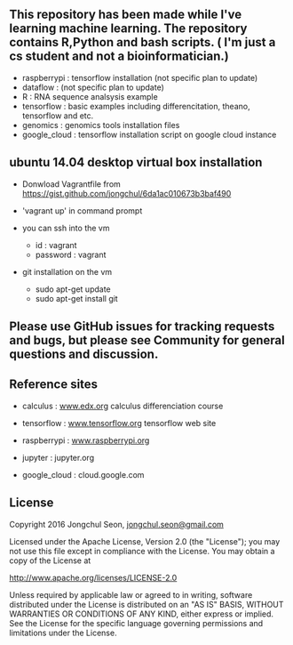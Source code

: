 
  
##  This repository has been made while I've learning machine learning. The repository contains R,Python and bash scripts. ( I'm just a cs student and not a bioinformatician.)
  
  
  - raspberrypi : tensorflow installation (not specific plan to update)
  - dataflow : (not specific plan to update)
  - R : RNA sequence analsysis example 
  - tensorflow : basic examples including differencitation, theano, tensorflow and etc.
  - genomics : genomics tools installation files
  - google_cloud : tensorflow installation script on google cloud instance 
  
  
 ## ubuntu 14.04 desktop virtual box installation
 
- Donwload Vagrantfile from https://gist.github.com/jongchul/6da1ac010673b3baf490 
   
- 'vagrant up' in command prompt  

- you can ssh into the vm 
  - id : vagrant 
  - password : vagrant  

- git installation on the vm 
    - sudo apt-get update
    - sudo apt-get install git
    
##  Please use GitHub issues for tracking requests and bugs, but please see Community for general questions and discussion.
    

## Reference sites

- calculus : www.edx.org calculus differenciation course

- tensorflow : www.tensorflow.org tensorflow web site

- raspberrypi : www.raspberrypi.org

- jupyter : jupyter.org

- google_cloud : cloud.google.com



## License
Copyright 2016 Jongchul Seon, jongchul.seon@gmail.com

Licensed under the Apache License, Version 2.0 (the "License"); you may not use this file except in compliance with the License. You may obtain a copy of the License at

http://www.apache.org/licenses/LICENSE-2.0

Unless required by applicable law or agreed to in writing, software distributed under the License is distributed on an "AS IS" BASIS, WITHOUT WARRANTIES OR CONDITIONS OF ANY KIND, either express or implied. See the License for the specific language governing permissions and limitations under the License.

